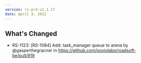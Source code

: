 ```yaml
---
version: rs-prd-v1.1.17
date: April 4, 2022
---
```


## What's Changed
* RS-1123: [RS-1084] Add: task_manager queue to arena by @gasperthegracner in https://github.com/poviolabs/roadsoft-be/pull/919